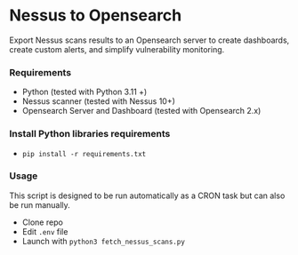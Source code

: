 # Nessus to Opensearch
Export Nessus scans results to an Opensearch server to create dashboards, create custom alerts, and simplify vulnerability monitoring.

### Requirements
- Python (tested with Python 3.11 +)
- Nessus scanner (tested with Nessus 10+)
- Opensearch Server and Dashboard (tested with Opensearch 2.x)

### Install Python libraries requirements
- ```pip install -r requirements.txt```

### Usage
This script is designed to be run automatically as a CRON task but can also be run manually.
- Clone repo
- Edit ```.env``` file
- Launch with ```python3 fetch_nessus_scans.py```

